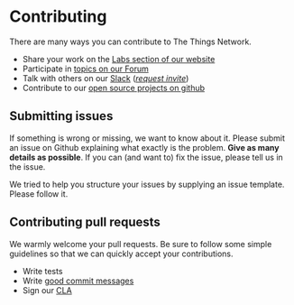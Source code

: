 # Contributing

There are many ways you can contribute to The Things Network.

- Share your work on the [Labs section of our website](https://www.thethingsnetwork.org/labs/)
- Participate in [topics on our Forum](https://thethingsnetwork.org/forum/)
- Talk with others on our [Slack](https://thethingsnetwork.slack.com/) ([_request invite_](https://account.thethingsnetwork.org))
- Contribute to our [open source projects on github](https://github.com/TheThingsNetwork)

## Submitting issues

If something is wrong or missing, we want to know about it. Please submit an issue on Github explaining what exactly is the problem. **Give as many details as possible**. If you can (and want to) fix the issue, please tell us in the issue.

We tried to help you structure your issues by supplying an issue template. Please follow it.

## Contributing pull requests

We warmly welcome your pull requests. Be sure to follow some simple guidelines so that we can quickly accept your contributions.

- Write tests
- Write [good commit messages](https://chris.beams.io/posts/git-commit/)
- Sign our [CLA](https://cla-assistant.io/TheThingsNetwork/ttn)
